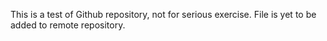 This is a test of Github repository, not for serious exercise. 
File is yet to be added to remote repository.
